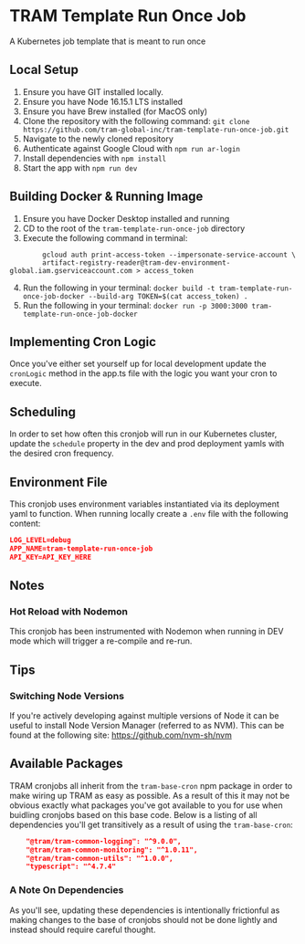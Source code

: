 # TRAM Template Run Once Job

A Kubernetes job template that is meant to run once

## Local Setup

1. Ensure you have GIT installed locally.
2. Ensure you have Node 16.15.1 LTS installed
3. Ensure you have Brew installed (for MacOS only)
4. Clone the repository with the following command: `git clone https://github.com/tram-global-inc/tram-template-run-once-job.git`
5. Navigate to the newly cloned repository
6. Authenticate against Google Cloud with `npm run ar-login`
7. Install dependencies with `npm install`
8. Start the app with `npm run dev`

## Building Docker & Running Image

1. Ensure you have Docker Desktop installed and running
2. CD to the root of the `tram-template-run-once-job` directory
3. Execute the following command in terminal:
```shell
        gcloud auth print-access-token --impersonate-service-account \
        artifact-registry-reader@tram-dev-environment-global.iam.gserviceaccount.com > access_token
```
4. Run the following in your terminal: `docker build -t tram-template-run-once-job-docker --build-arg TOKEN=$(cat access_token) .`
5. Run the following in your terminal: `docker run -p 3000:3000 tram-template-run-once-job-docker`

## Implementing Cron Logic

Once you've either set yourself up for local development update the `cronLogic` method in the app.ts file with the logic
you want your cron to execute.

## Scheduling

In order to set how often this cronjob will run in our Kubernetes cluster, update the `schedule` property in the dev and
prod deployment yamls with the desired cron frequency.

## Environment File

This cronjob uses environment variables instantiated via its deployment yaml to function. When running locally
create a `.env` file with the following content:

```json
LOG_LEVEL=debug
APP_NAME=tram-template-run-once-job
API_KEY=API_KEY_HERE
```
## Notes

### Hot Reload with Nodemon

This cronjob has been instrumented with Nodemon when running in DEV mode which will trigger a re-compile and re-run.

## Tips

### Switching Node Versions

If you're actively developing against multiple versions of Node it
can be useful to install Node Version Manager (referred to as NVM).
This can be found at the following site: https://github.com/nvm-sh/nvm

## Available Packages
TRAM cronjobs all inherit from the `tram-base-cron` npm package in order to make wiring up TRAM as easy as possible. 
As a result of this it may not be obvious exactly what packages you've got available to you for use when buidling
cronjobs based on this base code. Below is a listing of all dependencies you'll get transitively as a result of using 
the `tram-base-cron`:

```json
    "@tram/tram-common-logging": "^9.0.0",
    "@tram/tram-common-monitoring": "^1.0.11",
    "@tram/tram-common-utils": "^1.0.0",
    "typescript": "^4.7.4"
```
### A Note On Dependencies
As you'll see, updating these dependencies is intentionally frictionful as making changes to the base of cronjobs should not
be done lightly and instead should require careful thought.
